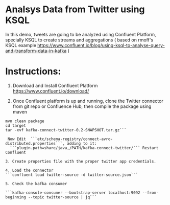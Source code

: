 # Analsys Data from Twitter using KSQL

In this demo, tweets are going to be analyzed using Confluent Platform, specially KSQL to create streams and aggregations ( based on rmoff's KSQL example https://www.confluent.io/blog/using-ksql-to-analyse-query-and-transform-data-in-kafka )

# Instructions:

1. Download and Install Confluent Platform 
https://www.confluent.io/download/

2. Once Confluent platform is up and running, clone the Twitter connector from git repo or Confluence Hub, then compile the package using maven 
```cd kafka-connect-twitter
mvn clean package
cd target
tar -xvf kafka-connect-twitter-0.2-SNAPSHOT.tar.gz```

 Now Edit  ```etc/schema-registry/connect-avro-distributed.properties```, adding to it:
  ```plugin.path=share/java,/PATH/kafka-connect-twitter/``` Restart Confluent
  
3. Create properties file with the proper twitter app credentials.

4. Load the connector
```confluent load twitter-source -d twitter-source.json```

5. Check the kafka consumer

```kafka-console-consumer --bootstrap-server localhost:9092 --from-beginning --topic twitter-source | jq```
  
